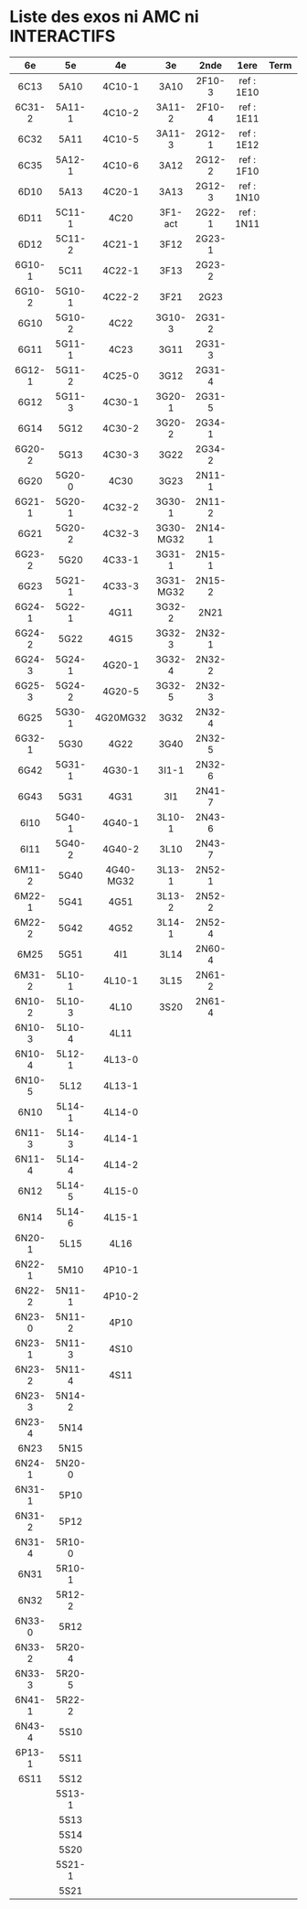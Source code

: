 # Liste des exos ni AMC ni INTERACTIFS

|6e|5e|4e|3e|2nde|1ere|Term|Reste|
|:-:|:-:|:-:|:-:|:-:|:-:|:-:|:-:|
|6C13|5A10|4C10-1|3A10|2F10-3|ref : 1E10||beta2F31|
|6C31-2|5A11-1|4C10-2|3A11-2|2F10-4|ref : 1E11||beta2N60-X1|
|6C32|5A11|4C10-5|3A11-3|2G12-1|ref : 1E12||beta2N60-X2|
|6C35|5A12-1|4C10-6|3A12|2G12-2|ref : 1F10||beta3F23|
|6D10|5A13|4C20-1|3A13|2G12-3|ref : 1N10||beta3G15|
|6D11|5C11-1|4C20|3F1-act|2G22-1|ref : 1N11||beta3G41|
|6D12|5C11-2|4C21-1|3F12|2G23-1|||beta3s21|
|6G10-1|5C11|4C22-1|3F13|2G23-2|||beta4C31|
|6G10-2|5G10-1|4C22-2|3F21|2G23|||beta4G20-3|
|6G10|5G10-2|4C22|3G10-3|2G31-2|||beta4G20-4|
|6G11|5G11-1|4C23|3G11|2G31-3|||beta6C33-1|
|6G12-1|5G11-2|4C25-0|3G12|2G31-4|||beta6test2|
|6G12|5G11-3|4C30-1|3G20-1|2G31-5|||beta6test2021|
|6G14|5G12|4C30-2|3G20-2|2G34-1|||betaAsymptotesObliques|
|6G20-2|5G13|4C30-3|3G22|2G34-2|||betaComplexes|
|6G20|5G20-0|4C30|3G23|2N11-1|||betaDivisionsDePolynomes|
|6G21-1|5G20-1|4C32-2|3G30-1|2N11-2|||betaEq1erDegreDansC|
|6G21|5G20-2|4C32-3|3G30-MG32|2N14-1|||betaEq2eDegAvecParam|
|6G23-2|5G20|4C33-1|3G31-1|2N15-1|||betaEqCarreDansC|
|6G23|5G21-1|4C33-3|3G31-MG32|2N15-2|||betaEquationsLog|
|6G24-1|5G22-1|4G11|3G32-2|2N21|||betaEqValAbs|
|6G24-2|5G22|4G15|3G32-3|2N32-1|||betaExo3d|
|6G24-3|5G24-1|4G20-1|3G32-4|2N32-2|||betaExoSimpleMatthieu|
|6G25-3|5G24-2|4G20-5|3G32-5|2N32-3|||betaModèle10_simple_question-reponse|
|6G25|5G30-1|4G20MG32|3G32|2N32-4|||betaModèle11_paramétrable|
|6G32-1|5G30|4G22|3G40|2N32-5|||betaModèle20_plusieurs_types_de_questions|
|6G42|5G31-1|4G30-1|3I1-1|2N32-6|||betaModèle21_paramétrables|
|6G43|5G31|4G31|3I1|2N41-7|||betaModèle30_constructions_géométriques|
|6I10|5G40-1|4G40-1|3L10-1|2N43-6|||betaModèle31_paramétrables|
|6I11|5G40-2|4G40-2|3L10|2N43-7|||betaModèle40_tableau_proportionnalite|
|6M11-2|5G40|4G40-MG32|3L13-1|2N52-1|||betaModèle41_tableau_signes_variations|
|6M22-1|5G41|4G51|3L13-2|2N52-2|||betaProbaAouB|
|6M22-2|5G42|4G52|3L14-1|2N52-4|||betaProbabilites|
|6M25|5G51|4I1|3L14|2N60-4|||betaPuissances|
|6M31-2|5L10-1|4L10-1|3L15|2N61-2|||betarotation3d|
|6N10-2|5L10-3|4L10|3S20|2N61-4|||betaSpline|
|6N10-3|5L10-4|4L11|||||betaSys2x2CombLin|
|6N10-4|5L12-1|4L13-0|||||betaTracerParabole|
|6N10-5|5L12|4L13-1|||||betatrinome|
|6N10|5L14-1|4L14-0|||||moule_a_exo_mathalea|
|6N11-3|5L14-3|4L14-1|||||moule_a_exo_mathalea2d|
|6N11-4|5L14-4|4L14-2|||||c3C10-2|
|6N12|5L14-5|4L15-0|||||c3C10-4|
|6N14|5L14-6|4L15-1|||||c3C11|
|6N20-1|5L15|4L16|||||c3N10|
|6N22-1|5M10|4P10-1|||||c3N20|
|6N22-2|5N11-1|4P10-2|||||c3N22|
|6N23-0|5N11-2|4P10|||||c3N23|
|6N23-1|5N11-3|4S10|||||CM020|
|6N23-2|5N11-4|4S11|||||CM021|
|6N23-3|5N14-2||||||PEA11-1|
|6N23-4|5N14||||||PEA11|
|6N23|5N15||||||P003|
|6N24-1|5N20-0||||||P004|
|6N31-1|5P10||||||P005|
|6N31-2|5P12||||||P006|
|6N31-4|5R10-0||||||P007|
|6N31|5R10-1||||||P008|
|6N32|5R12-2||||||P009|
|6N33-0|5R12||||||P010|
|6N33-2|5R20-4||||||P011|
|6N33-3|5R20-5||||||P012|
|6N41-1|5R22-2|||||||
|6N43-4|5S10|||||||
|6P13-1|5S11|||||||
|6S11|5S12|||||||
||5S13-1|||||||
||5S13|||||||
||5S14|||||||
||5S20|||||||
||5S21-1|||||||
||5S21|||||||
